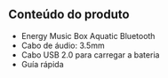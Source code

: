## Conteúdo do produto

* Energy Music Box Aquatic Bluetooth
* Cabo de áudio: 3.5mm
* Cabo USB 2.0 para carregar a bateria
* Guía rápida

